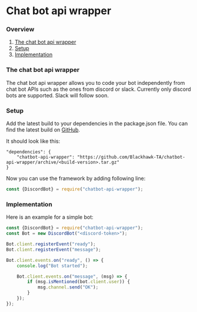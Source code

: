 # Chat bot api wrapper

### Overview
1. [The chat bot api wrapper](#the-chat-bot-api-wrapper)
2. [Setup](#setup)
3. [Implementation](#implementation)

### The chat bot api wrapper
The chat bot api wrapper allows you to code your bot independently from chat bot APIs such as the ones from discord or slack.
Currently only discord bots are supported. Slack will follow soon.

### Setup
Add the latest build to your dependencies in the package.json file.
You can find the latest build on [GitHub](https://github.com/Blackhawk-TA/chatbot-api-wrapper/releases).

It should look like this:
```json5
"dependencies": {
    "chatbot-api-wrapper": "https://github.com/Blackhawk-TA/chatbot-api-wrapper/archive/<build-version>.tar.gz"
}
```

Now you can use the framework by adding following line:

```javascript
const {DiscordBot} = require("chatbot-api-wrapper");
```

### Implementation

Here is an example for a simple bot:
```javascript
const {DiscordBot} = require("chatbot-api-wrapper");
const Bot = new DiscordBot("<discord-token>");

Bot.client.registerEvent("ready");
Bot.client.registerEvent("message");

Bot.client.events.on("ready", () => {
	console.log("Bot started");

	Bot.client.events.on("message", (msg) => {
		if (msg.isMentioned(bot.client.user)) {
			msg.channel.send("OK");
		}
	});
});
```